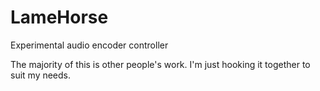 LameHorse
=========

Experimental audio encoder controller

The majority of this is other people's work. I'm just hooking it together to suit my needs.